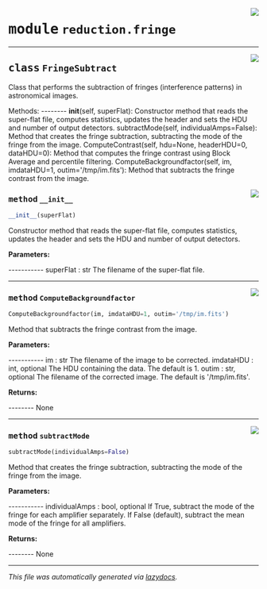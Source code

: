 <!-- markdownlint-disable -->

<a href="https://github.com/Schwarzam/MAR/blob/master/mar/mar/reduction/fringe.py#L0"><img align="right" style="float:right;" src="https://img.shields.io/badge/-source-cccccc?style=flat-square"></a>

# <kbd>module</kbd> `reduction.fringe`






---

<a href="https://github.com/Schwarzam/MAR/blob/master/mar/mar/reduction/fringe.py#L10"><img align="right" style="float:right;" src="https://img.shields.io/badge/-source-cccccc?style=flat-square"></a>

## <kbd>class</kbd> `FringeSubtract`
Class that performs the subtraction of fringes (interference patterns) in astronomical images. 

Methods: 
-------- __init__(self, superFlat):  Constructor method that reads the super-flat file, computes statistics, updates the header and sets the  HDU and number of output detectors. subtractMode(self, individualAmps=False):  Method that creates the fringe subtraction, subtracting the mode of the fringe from the image. ComputeContrast(self, hdu=None, headerHDU=0, dataHDU=0):  Method that computes the fringe contrast using Block Average and percentile filtering. ComputeBackgroundfactor(self, im, imdataHDU=1, outim='/tmp/im.fits'):  Method that subtracts the fringe contrast from the image. 

<a href="https://github.com/Schwarzam/MAR/blob/master/mar/mar/reduction/fringe.py#L26"><img align="right" style="float:right;" src="https://img.shields.io/badge/-source-cccccc?style=flat-square"></a>

### <kbd>method</kbd> `__init__`

```python
__init__(superFlat)
```

Constructor method that reads the super-flat file, computes statistics, updates the header and sets the HDU and number of output detectors. 



**Parameters:**
 
----------- superFlat : str  The filename of the super-flat file. 




---

<a href="https://github.com/Schwarzam/MAR/blob/master/mar/mar/reduction/fringe.py#L74"><img align="right" style="float:right;" src="https://img.shields.io/badge/-source-cccccc?style=flat-square"></a>

### <kbd>method</kbd> `ComputeBackgroundfactor`

```python
ComputeBackgroundfactor(im, imdataHDU=1, outim='/tmp/im.fits')
```

Method that subtracts the fringe contrast from the image. 



**Parameters:**
 
----------- im : str  The filename of the image to be corrected. imdataHDU : int, optional  The HDU containing the data. The default is 1. outim : str, optional  The filename of the corrected image. The default is '/tmp/im.fits'. 



**Returns:**
 
-------- None 

---

<a href="https://github.com/Schwarzam/MAR/blob/master/mar/mar/reduction/fringe.py#L45"><img align="right" style="float:right;" src="https://img.shields.io/badge/-source-cccccc?style=flat-square"></a>

### <kbd>method</kbd> `subtractMode`

```python
subtractMode(individualAmps=False)
```

Method that creates the fringe subtraction, subtracting the mode of the fringe from the image. 



**Parameters:**
 
----------- individualAmps : bool, optional  If True, subtract the mode of the fringe for each amplifier separately. If False (default),  subtract the mean mode of the fringe for all amplifiers. 



**Returns:**
 
-------- None 




---

_This file was automatically generated via [lazydocs](https://github.com/ml-tooling/lazydocs)._
